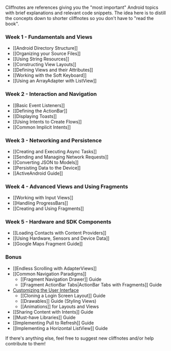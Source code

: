 Cliffnotes are references giving you the "most important" Android topics with brief explanations and relevant code snippets. The idea here is to distill the concepts down to shorter cliffnotes so you don't have to "read the book".

### Week 1 - Fundamentals and Views

* [[Android Directory Structure]]
* [[Organizing your Source Files]]
* [[Using String Resources]]
* [[Constructing View Layouts]]
* [[Defining Views and their Attributes]] 
* [[Working with the Soft Keyboard]]
* [[Using an ArrayAdapter with ListView]]

### Week 2 - Interaction and Navigation

* [[Basic Event Listeners]]
* [[Defining the ActionBar]]
* [[Displaying Toasts]]
* [[Using Intents to Create Flows]]
* [[Common Implicit Intents]]

### Week 3 - Networking and Persistence

* [[Creating and Executing Async Tasks]]
* [[Sending and Managing Network Requests]]
* [[Converting JSON to Models]]
* [[Persisting Data to the Device]]
* [[ActiveAndroid Guide]]

### Week 4 - Advanced Views and Using Fragments

* [[Working with Input Views]]
* [[Handling ProgressBars]]
* [[Creating and Using Fragments]]

### Week 5 - Hardware and SDK Components

* [[Loading Contacts with Content Providers]]
* [[Using Hardware, Sensors and Device Data]]
* [[Google Maps Fragment Guide]]

### Bonus

* [[Endless Scrolling with AdapterViews]]
* [[Common Navigation Paradigms]]
  * [[Fragment Navigation Drawer]] Guide
  * [[Fragment ActionBar Tabs|ActionBar Tabs with Fragments]] Guide
* [Customizing the User Interface](https://gist.github.com/nesquena/6c567083aec13d868017)
  * [[Cloning a Login Screen Layout]] Guide
  * [[Drawables]] Guide (Styling Views)
  * [[Animations]] for Layouts and Views
* [[Sharing Content with Intents]] Guide
* [[Must-have Libraries]] Guide
* [[Implementing Pull to Refresh]] Guide
* [[Implementing a Horizontal ListView]] Guide
 
If there's anything else, feel free to suggest new cliffnotes and/or help contribute to them!